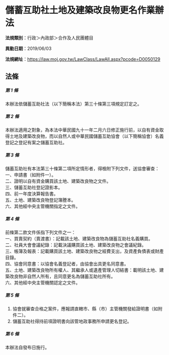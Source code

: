 # 儲蓄互助社土地及建築改良物更名作業辦法

**法規類別**：行政＞內政部＞合作及人民團體目

**異動日期**：2019/06/03  

**法規網址**：https://law.moj.gov.tw/LawClass/LawAll.aspx?pcode=D0050129





## 法條
##### 第 1 條
本辦法依儲蓄互助社法（以下簡稱本法）第三十條第三項規定訂定之。

##### 第 2 條
本辦法適用之對象，為本法中華民國九十一年二月六日修正施行前，以自有資金取得土地及建築改良物，而以自然人或中華民國儲蓄互助協會（以下簡稱協會）名義登記之登記有案之儲蓄互助社。

##### 第 3 條
儲蓄互助社有本法第三十條第二項所定情形者，得檢附下列文件，送協會審查：  
一、申請書（如附件一）。  
二、證明以自有資金購買該土地、建築改良物之文件。  
三、儲蓄互助社登記證影本。  
四、前一年度決算報告書。  
五、土地、建築改良物登記簿謄本。  
六、其他經中央主管機關指定之文件。

##### 第 4 條
前條第二款文件係指下列文件之一：  
一、買賣契約（賣渡書）：記載該土地、建築改良物為儲蓄互助社名義購買。  
二、社員大會會議紀錄：記載決議購買該土地、建築改良物之會議紀錄。  
三、帳簿及報表：記載購買該土地、建築改良物之經費支出，及資產負債表或財產目錄。  
四、協會同意書：以協會名義登記者，由協會出具更名同意書。  
五、土地、建築改良物所有權人、其繼承人或遺產管理人切結書：載明該土地、建築改良物非自然人所有，且同意更名為儲蓄互助社所有。  
六、其他經中央主管機關認定之文件。

##### 第 5 條
1. 協會就審查合格之案件，應報請直轄市、縣（市）主管機關發給證明書（如附件二）。
1. 儲蓄互助社得持前項證明書向該管地政事務所申請更名登記。

##### 第 6 條
本辦法自發布日施行。


